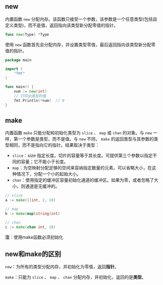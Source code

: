 ## new

内置函数 `new` 分配内存。该函数只接受一个参数，该参数是一个任意类型(包括自定义类型)，而不是值，返回指向该类型新分配零值的指针。

```go
func new(Type) *Type
```

使用 `new` 函数首先会分配内存，并设置类型零值，最后返回指向该类型新分配零值的指针。

```go
package main

import (
	"fmt"
)

func main() {
	num := new(int)
	// 打印出类型的值
	fmt.Println(*num)  // 0
}
```

## make

内置函数 `make` 只能分配和初始化类型为 `slice` 、 `map` 或 `chan` 的对象。与 `new` 一样，第一个参数是类型，而不是值。与 `new` 不同， `make` 的返回类型与其参数的类型相同，而不是指向它的指针。结果取决于类型：

- `slice`：size 指定长度。切片的容量等于其长度。可提供第三个参数以指定不同的容量；它不能小于长度。
- `map`：为空映射分配足够的空间来容纳指定数量的元素。可以省略大小，在这种情况下，分配一个小的起始大小。
- `chan`：使用指定的缓冲区容量初始化通道的缓冲区。如果为零，或者忽略了大小，则通道是无缓冲的。

```go
// slice
a := make([]int, 2, 10)

// map
b := make(map[string]int)

// chan
c := make(chan int, 10)
```

**注**：使用make函数必须初始化

## new和make的区别

`new`：为所有的类型分配内存，并初始化为零值，返回**指针**。

`make`：只能为 `slice` 、 `map` 、 `chan` 分配内存，并初始化，返回的是**类型**。